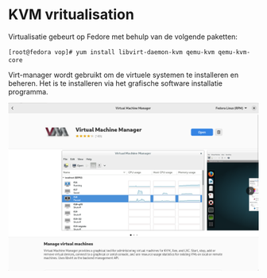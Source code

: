 # KVM vritualisation

Virtualisatie gebeurt op Fedore met behulp van de volgende paketten:

    [root@fedora vop]# yum install libvirt-daemon-kvm qemu-kvm qemu-kvm-core

Virt-manager wordt gebruikt om de virtuele systemen te installeren en beheren. Het is te installeren via het grafische software installatie programma.

![Screenshot](img/Virtmanager_installatie.png)
